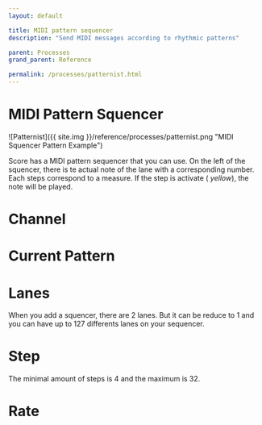 ```yaml
---
layout: default

title: MIDI pattern sequencer
description: "Send MIDI messages according to rhythmic patterns"

parent: Processes
grand_parent: Reference

permalink: /processes/patternist.html
---
```

# MIDI Pattern Squencer

![Patternist]({{ site.img }}/reference/processes/patternist.png "MIDI Squencer Pattern Example")

Score has a MIDI pattern sequencer that you can use.
On the left of the squencer, there is te actual note of the lane with a corresponding number.
Each steps correspond to a measure. If the step is activate ( _yellow_), the note will be played.

# Channel

# Current Pattern

# Lanes 

When you add a squencer, there are 2 lanes. But it can be reduce to 1 and you can have up to 127 differents lanes on your sequencer.

# Step

The minimal amount of steps is 4 and the maximum is 32.

# Rate
